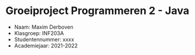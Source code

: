 # Groeiproject Programmeren 2 - Java
* Naam: Maxim Derboven
* Klasgroep: INF203A
* Studentennummer: xxxx
* Academiejaar: 2021-2022